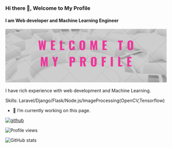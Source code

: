 ### Hi there 👋, Welcome to My Profile
#### I am Web developer and Machine Learning Engineer
![I am Web developer and Machine Learning Engineer](./img/banner.png)

I have rich experience with web development and Machine Learning.

Skills: Laravel/Django/Flask/Node.js/ImageProcessing(OpenCV,Tensorflow)

- 🔭 I’m currently working on this page. 


[<img src='https://cdn.jsdelivr.net/npm/simple-icons@3.0.1/icons/github.svg' alt='github' height='40'>](https://github.com/skyhdev)  

![Profile views](https://gpvc.arturio.dev/skyhdev)

![GitHub stats](https://github-readme-stats.vercel.app/api?username=skyhdev&show_icons=true)
